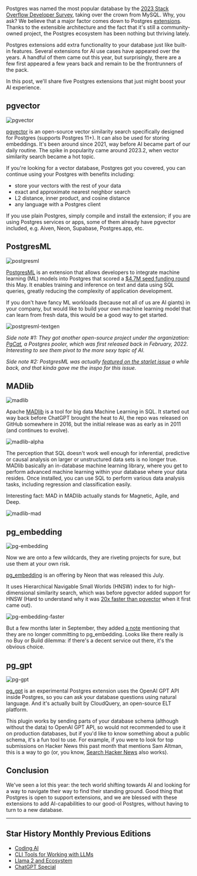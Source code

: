Postgres was named the most popular database by the [2023 Stack Overflow Developer Survey](https://survey.stackoverflow.co/2023/#technology), taking over the crown from MySQL. Why, you ask? We believe that a major factor comes down to Postgres [extensions](https://www.postgresql.org/docs/current/sql-createextension.html). Thanks to the extensible architecture and the fact that it's still a community-owned project, the Postgres ecosystem has been nothing but thriving lately.

Postgres extensions add extra functionality to your database just like built-in features. Several extensions for AI use cases have appeared over the years. A handful of them came out this year, but surprisingly, there are a few first appeared a few years back and remain to be the frontrunners of the pack.

In this post, we'll share five Postgres extensions that just might boost your AI experience.

## pgvector

![pgvector](/assets/blog/ai-for-postgres/pgvector.webp)

[pgvector](https://github.com/pgvector/pgvector) is an open-source vector similarity search specifically designed for Postgres (supports Postgres 11+). It can also be used for storing embeddings. It's been around since 2021, way before AI became part of our daily routine. The spike in popularity came around 2023.2, when vector similarity search became a hot topic.

If you're looking for a vector database, Postgres got you covered, you can continue using your Postgres with benefits including:

-   store your vectors with the rest of your data
-   exact and approximate nearest neighbor search
-   L2 distance, inner product, and cosine distance
-   any language with a Postgres client

If you use plain Postgres, simply compile and install the extension; if you are using Postgres services or apps, some of them already have pgvector included, e.g. Aiven, Neon, Supabase, Postgres.app, etc.

## PostgresML

![postgresml](/assets/blog/ai-for-postgres/postgresml.webp)

[PostgresML](https://github.com/postgresml/postgresml) is an extension that allows developers to integrate machine learning (ML) models into Postgres that scored a [$4.7M seed funding round](https://postgresml.org/blog/postgresml-raises-4.7M-to-launch-serverless-ai-application-databases-based-on-postgres) this May. It enables training and inference on text and data using SQL queries, greatly reducing the complexity of application development.

If you don't have fancy ML workloads (because not all of us are AI giants) in your company, but would like to build your own machine learning model that can learn from fresh data, this would be a good way to get started.

![postgresml-textgen](/assets/blog/ai-for-postgres/postgresml-textgen.webp)

_Side note #1: They got another open-source project under the organization: [PgCat](https://github.com/postgresml/pgcat), a Postgres pooler, which was first released back in February, 2022. Interesting to see them pivot to the more sexy topic of AI._

_Side note #2: PostgresML was actually_ [_featured on the starlet issue_](https://star-history.com/blog/postgresml) _a while back, and that kinda gave me the inspo for this issue._

## MADlib

![madlib](/assets/blog/ai-for-postgres/madlib.webp)

Apache [MADlib](https://github.com/apache/madlib) is a tool for big data Machine Learning in SQL. It started out way back before ChatGPT brought the heat to AI, the repo was released on GitHub somewhere in 2016, but the initial release was as early as in 2011 (and continues to evolve).

![madlib-alpha](/assets/blog/ai-for-postgres/madlib-alpha.webp)

The perception that SQL doesn't work well enough for inferential, predictive or causal analysis on larger or unstructured data sets is no longer true. MADlib basically an in-database machine learning library, where you get to perform advanced machine learning within your database where your data resides. Once installed, you can use SQL to perform various data analysis tasks, including regression and classification easily.

Interesting fact: MAD in MADlib actually stands for Magnetic, Agile, and Deep.

![madlib-mad](/assets/blog/ai-for-postgres/madlib-mad.webp)

## pg_embedding

![pg-embedding](/assets/blog/ai-for-postgres/pg-embedding.webp)

Now we are onto a few wildcards, they are riveting projects for sure, but use them at your own risk.

[pg_embedding](https://github.com/neondatabase/pg_embedding) is an offering by Neon that was released this July.

It uses Hierarchical Navigable Small Worlds (HNSW) index to for high-dimensional similarity search, which was before pgvector added support for HNSW (Hard to understand why it was [20x faster than pgvector](https://neon.tech/blog/pg-embedding-extension-for-vector-search) when it first came out).

![pg-embedding-faster](/assets/blog/ai-for-postgres/pg-embedding-faster.webp)

But a few months later in September, they added [a note](https://github.com/neondatabase/pg_embedding#pg_embedding) mentioning that they are no longer committing to pg_embedding. Looks like there really is no Buy or Build dilemma: if there's a decent service out there, it's the obvious choice.

## pg_gpt

![pg-gpt](/assets/blog/ai-for-postgres/pg-gpt.webp)

[pg_gpt](https://github.com/cloudquery/pg_gpt) is an experimental Postgres extension uses the OpenAI GPT API inside Postgres, so you can ask your database questions using natural language. And it's actually built by CloudQuery, an open-source ELT platform.

This plugin works by sending parts of your database schema (although without the data) to OpenAI GPT API, so would not recommended to use it on production databases, but if you'd like to know something about a public schema, it's a fun tool to use. For example, if you were to look for top submissions on Hacker News this past month that mentions Sam Altman, this is a way to go (or, you know, [Search Hacker News](https://hn.algolia.com/?dateRange=all&page=0&prefix=false&query=&sort=byPopularity&type=story) also works).

## Conclusion

We've seen a lot this year: the tech world shifting towards AI and looking for a way to navigate their way to find their standing ground. Good thing that Postgres is open to support extensions, and we are blessed with these extensions to add AI-capabilities to our good-ol Postgres, without having to turn to a new database.

---

## Star History Monthly Previous Editions

-   [Coding AI](/blog/coding-ai)
-   [CLI Tools for Working with LLMs](/blog/cli-tool-for-llm)
-   [Llama 2 and Ecosystem](/blog/llama2)
-   [ChatGPT Special](/blog/star-history-monthly-pick-202303)
